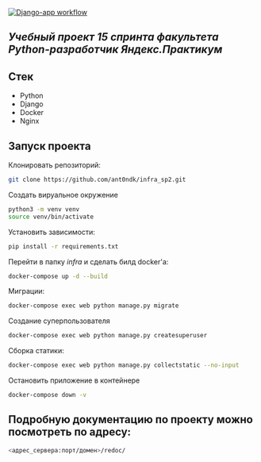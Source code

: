 [![Django-app workflow](https://github.com/DeffronMax/yamdb_final/actions/workflows/main.yml/badge.svg)](https://github.com/ant0ndk/yamdb_final/actions/workflows/main.yml)

## _Учебный проект 15 спринта факультета Python-разработчик Яндекс.Практикум_

## Стек
 - Python
 - Django
 - Docker
 - Nginx

## Запуск проекта

Клонировать репозиторий:
```sh
git clone https://github.com/ant0ndk/infra_sp2.git
```
Создать вируальное окружение
```sh
python3 -m venv venv
source venv/bin/activate
```

Установить зависимости:
```sh
pip install -r requirements.txt
```

Перейти в папку _infra_ и сделать билд docker'a:
```sh
docker-compose up -d --build
```

Миграции:
```sh
docker-compose exec web python manage.py migrate
```

Создание суперпользователя
```sh
docker-compose exec web python manage.py createsuperuser
```

Сборка статики:
```sh
docker-compose exec web python manage.py collectstatic --no-input
```

Остановить приложение в контейнере
```sh
docker-compose down -v
```
## Подробную документацию по проекту можно посмотреть по адресу:
```sh
<адрес_сервера:порт/домен>/redoc/
```
